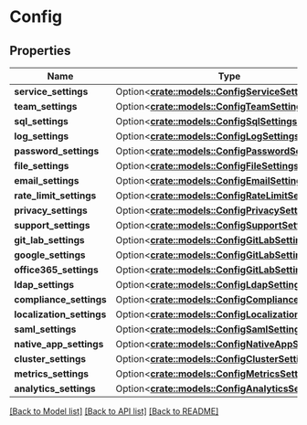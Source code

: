 # Config

## Properties

Name | Type | Description | Notes
------------ | ------------- | ------------- | -------------
**service_settings** | Option<[**crate::models::ConfigServiceSettings**](Config_ServiceSettings.md)> |  | [optional]
**team_settings** | Option<[**crate::models::ConfigTeamSettings**](Config_TeamSettings.md)> |  | [optional]
**sql_settings** | Option<[**crate::models::ConfigSqlSettings**](Config_SqlSettings.md)> |  | [optional]
**log_settings** | Option<[**crate::models::ConfigLogSettings**](Config_LogSettings.md)> |  | [optional]
**password_settings** | Option<[**crate::models::ConfigPasswordSettings**](Config_PasswordSettings.md)> |  | [optional]
**file_settings** | Option<[**crate::models::ConfigFileSettings**](Config_FileSettings.md)> |  | [optional]
**email_settings** | Option<[**crate::models::ConfigEmailSettings**](Config_EmailSettings.md)> |  | [optional]
**rate_limit_settings** | Option<[**crate::models::ConfigRateLimitSettings**](Config_RateLimitSettings.md)> |  | [optional]
**privacy_settings** | Option<[**crate::models::ConfigPrivacySettings**](Config_PrivacySettings.md)> |  | [optional]
**support_settings** | Option<[**crate::models::ConfigSupportSettings**](Config_SupportSettings.md)> |  | [optional]
**git_lab_settings** | Option<[**crate::models::ConfigGitLabSettings**](Config_GitLabSettings.md)> |  | [optional]
**google_settings** | Option<[**crate::models::ConfigGitLabSettings**](Config_GitLabSettings.md)> |  | [optional]
**office365_settings** | Option<[**crate::models::ConfigGitLabSettings**](Config_GitLabSettings.md)> |  | [optional]
**ldap_settings** | Option<[**crate::models::ConfigLdapSettings**](Config_LdapSettings.md)> |  | [optional]
**compliance_settings** | Option<[**crate::models::ConfigComplianceSettings**](Config_ComplianceSettings.md)> |  | [optional]
**localization_settings** | Option<[**crate::models::ConfigLocalizationSettings**](Config_LocalizationSettings.md)> |  | [optional]
**saml_settings** | Option<[**crate::models::ConfigSamlSettings**](Config_SamlSettings.md)> |  | [optional]
**native_app_settings** | Option<[**crate::models::ConfigNativeAppSettings**](Config_NativeAppSettings.md)> |  | [optional]
**cluster_settings** | Option<[**crate::models::ConfigClusterSettings**](Config_ClusterSettings.md)> |  | [optional]
**metrics_settings** | Option<[**crate::models::ConfigMetricsSettings**](Config_MetricsSettings.md)> |  | [optional]
**analytics_settings** | Option<[**crate::models::ConfigAnalyticsSettings**](Config_AnalyticsSettings.md)> |  | [optional]

[[Back to Model list]](../README.md#documentation-for-models) [[Back to API list]](../README.md#documentation-for-api-endpoints) [[Back to README]](../README.md)


